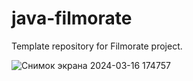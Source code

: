 # java-filmorate
Template repository for Filmorate project.


![Снимок экрана 2024-03-16 174757](https://github.com/Di-Mark/java-filmorate/assets/81051248/ef9ed498-7ade-4344-b093-123df3998961)

